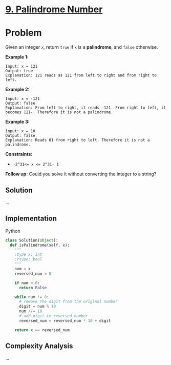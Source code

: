 # [9. Palindrome Number](https://leetcode.com/problems/palindrome-number/description/)

# Problem

Given an integer `x`, return `true` if `x` is a **palindrome**, and `false` otherwise.

**Example 1:** 

```
Input: x = 121
Output: true
Explanation: 121 reads as 121 from left to right and from right to left.
```

**Example 2:** 

```
Input: x = -121
Output: false
Explanation: From left to right, it reads -121. From right to left, it becomes 121-. Therefore it is not a palindrome.
```

**Example 3:** 

```
Input: x = 10
Output: false
Explanation: Reads 01 from right to left. Therefore it is not a palindrome.
```

**Constraints:** 

- `-2^31<= x <= 2^31- 1`

**Follow up:**  Could you solve it without converting the integer to a string?

## Solution

...

## Implementation

Python

```python
class Solution(object):
  def isPalindrome(self, x):
    """
    :type x: int
    :rtype: bool
    """
    num = x
    reversed_num = 0

    if num < 0:
      return False

    while num != 0:
      # remove the digit from the original number
      digit = num % 10
      num //= 10
      # add digit to reversed number
      reversed_num = reversed_num * 10 + digit

    return x == reversed_num
```

## Complexity Analysis

...

